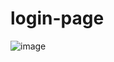 # login-page

![image](https://user-images.githubusercontent.com/120158235/207291545-97915536-87bb-4a20-971b-056b20eb6ba4.png)
